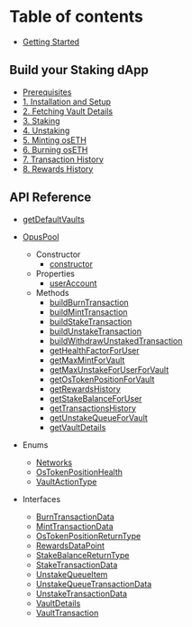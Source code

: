 # Table of contents

-   [Getting Started](getting-started.md)

## Build your Staking dApp

-   [Prerequisites](guide/0-prerequisites.md)
-   [1. Installation and Setup](guide/1-installation-and-setup.md)
-   [2. Fetching Vault Details](guide/2-fetching-vault-details.md)
-   [3. Staking](guide/3-staking.md)
-   [4. Unstaking](guide/4-unstaking.md)
-   [5. Minting osETH](guide/5-minting-os-eth.md)
-   [6. Burning osETH](guide/6-burning-os-eth.md)
-   [7. Transaction History](guide/7-transaction-history.md)
-   [8. Rewards History](guide/8-rewards-history.md)

## API Reference

-   [getDefaultVaults](docs/functions/getDefaultVaults.md)

-   [OpusPool](docs/classes/OpusPool.md)

    -   Constructor
        -   [constructor](docs/classes/OpusPool/Constructor/constructor.md)
    -   Properties
        -   [userAccount](docs/classes/OpusPool/Properties/userAccount.md)
    -   Methods
        -   [buildBurnTransaction](docs/classes/OpusPool/Methods/buildBurnTransaction.md)
        -   [buildMintTransaction](docs/classes/OpusPool/Methods/buildMintTransaction.md)
        -   [buildStakeTransaction](docs/classes/OpusPool/Methods/buildStakeTransaction.md)
        -   [buildUnstakeTransaction](docs/classes/OpusPool/Methods/buildUnstakeTransaction.md)
        -   [buildWithdrawUnstakedTransaction](docs/classes/OpusPool/Methods/buildWithdrawUnstakedTransaction.md)
        -   [getHealthFactorForUser](docs/classes/OpusPool/Methods/getHealthFactorForUser.md)
        -   [getMaxMintForVault](docs/classes/OpusPool/Methods/getMaxMintForVault.md)
        -   [getMaxUnstakeForUserForVault](docs/classes/OpusPool/Methods/getMaxUnstakeForUserForVault.md)
        -   [getOsTokenPositionForVault](docs/classes/OpusPool/Methods/getOsTokenPositionForVault.md)
        -   [getRewardsHistory](docs/classes/OpusPool/Methods/getRewardsHistory.md)
        -   [getStakeBalanceForUser](docs/classes/OpusPool/Methods/getStakeBalanceForUser.md)
        -   [getTransactionsHistory](docs/classes/OpusPool/Methods/getTransactionsHistory.md)
        -   [getUnstakeQueueForVault](docs/classes/OpusPool/Methods/getUnstakeQueueForVault.md)
        -   [getVaultDetails](docs/classes/OpusPool/Methods/getVaultDetails.md)

-   Enums

    -   [Networks](docs/enums/Networks.md)
    -   [OsTokenPositionHealth](docs/enums/OsTokenPositionHealth.md)
    -   [VaultActionType](docs/enums/VaultActionType.md)

-   Interfaces

    -   [BurnTransactionData](docs/interfaces/BurnTransactionData.md)
    -   [MintTransactionData](docs/interfaces/MintTransactionData.md)
    -   [OsTokenPositionReturnType](docs/interfaces/OsTokenPositionReturnType.md)
    -   [RewardsDataPoint](docs/interfaces/RewardsDataPoint.md)
    -   [StakeBalanceReturnType](docs/interfaces/StakeBalanceReturnType.md)
    -   [StakeTransactionData](docs/interfaces/StakeTransactionData.md)
    -   [UnstakeQueueItem](docs/interfaces/UnstakeQueueItem.md)
    -   [UnstakeQueueTransactionData](docs/interfaces/UnstakeQueueTransactionData.md)
    -   [UnstakeTransactionData](docs/interfaces/UnstakeTransactionData.md)
    -   [VaultDetails](docs/interfaces/VaultDetails.md)
    -   [VaultTransaction](docs/interfaces/VaultTransaction.md)
